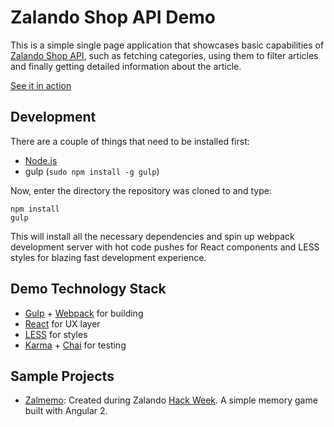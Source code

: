 # Zalando Shop API Demo

This is a simple single page application that showcases basic capabilities of [Zalando Shop API](https://github.com/zalando/shop-api-documentation), such as fetching categories,
using them to filter articles and finally getting detailed information about the article.

[See it in action](http://zalando-incubator.github.io/shop-api-demo/)

## Development

There are a couple of things that need to be installed first:

* [Node.js](http://nodejs.org/)
* gulp (`sudo npm install -g gulp`)

Now, enter the directory the repository was cloned to and type:

    npm install
    gulp

This will install all the necessary dependencies and spin up webpack development server with hot code pushes for React components and LESS styles for blazing fast development experience.

## Demo Technology Stack 

* [Gulp](http://gulpjs.com/) + [Webpack](http://webpack.github.io/) for building
* [React](http://facebook.github.io/react/) for UX layer
* [LESS](http://lesscss.org/) for styles
* [Karma](http://karma-runner.github.io/) + [Chai](http://chaijs.com/) for testing

## Sample Projects
* [Zalmemo](https://github.com/goekhanak/zalmemo): Created during Zalando [Hack Week](https://tech.zalando.com/blog/one-last-thing-before-we-call-it-a-year-hack-week-4/). A simple memory game built with Angular 2.  
